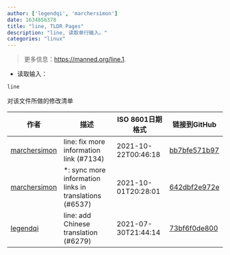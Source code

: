 ```yaml
---
author: ['legendqi', 'marchersimon']
date: 1634856378
title: "line, TLDR Pages"
description: "line, 读取单行输入。"
categories: "linux"
---
```

> 更多信息：<https://manned.org/line.1>.

- 读取输入：

```bash
line
```
对该文件所做的修改清单


作者 | 描述 | ISO 8601日期格式 | 链接到GitHub
------|-----|-----|-----
[marchersimon](mailto:50295997+marchersimon@users.noreply.github.com) | line: fix more information link (#7134) | 2021-10-22T00:46:18 | [bb7bfe571b97](https://github.com/tldr-pages/tldr/commit/bb7bfe571b97ffad075e1e2744a455d0053e3c5d)
[marchersimon](mailto:50295997+marchersimon@users.noreply.github.com) | *: sync more information links in translations (#6537) | 2021-10-01T20:28:01 | [642dbf2e972e](https://github.com/tldr-pages/tldr/commit/642dbf2e972e388fab8c84ba3b4685fb862b6454)
[legendqi](mailto:919625271@qq.com) | line: add Chinese translation (#6279) | 2021-07-30T21:44:14 | [73bf6f0de800](https://github.com/tldr-pages/tldr/commit/73bf6f0de800bf3e512aa090fb1464642377a4c4)

